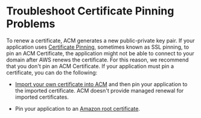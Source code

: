 # Troubleshoot Certificate Pinning Problems<a name="troubleshooting-pinning"></a>

To renew a certificate, ACM generates a new public\-private key pair\. If your application uses [Certificate Pinning](acm-bestpractices.md#best-practices-pinning), sometimes known as SSL pinning, to pin an ACM Certificate, the application might not be able to connect to your domain after AWS renews the certificate\. For this reason, we recommend that you don't pin an ACM Certificate\. If your application must pin a certificate, you can do the following:

+ [Import your own certificate into ACM](import-certificate.md) and then pin your application to the imported certificate\. ACM doesn't provide managed renewal for imported certificates\.

+ Pin your application to an [ Amazon root certificate](https://www.amazontrust.com/repository/)\.